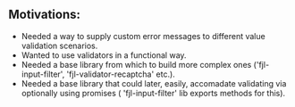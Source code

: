 ## Motivations:
- Needed a way to supply custom error messages to different value validation scenarios.
- Wanted to use validators in a functional way.
- Needed a base library from which to build more complex ones ('fjl-input-filter', 'fjl-validator-recaptcha' etc.).
- Needed a base library that could later, easily, accomadate validating via optionally using promises (
    'fjl-input-filter' lib exports methods for this).
